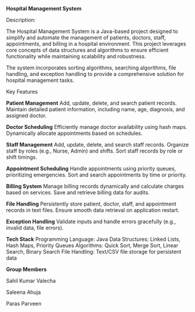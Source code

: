 **Hospital Management System**

Description:

The Hospital Management System is a Java-based project designed to simplify and automate the management of patients, doctors, staff, appointments, and billing in a hospital environment. This project leverages core concepts of data structures and algorithms to ensure efficient functionality while maintaining scalability and robustness.

The system incorporates sorting algorithms, searching algorithms, file handling, and exception handling to provide a comprehensive solution for hospital management tasks.

Key Features

**Patient Management**
Add, update, delete, and search patient records.
Maintain detailed patient information, including name, age, diagnosis, and assigned doctor.

**Doctor Scheduling**
Efficiently manage doctor availability using hash maps.
Dynamically allocate appointments based on schedules.

**Staff Management**
Add, update, delete, and search staff records.
Organize staff by roles (e.g., Nurse, Admin) and shifts.
Sort staff records by role or shift timings.

**Appointment Scheduling**
Handle appointments using priority queues, prioritizing emergencies.
Sort and search appointments by time or priority.

**Billing System**
Manage billing records dynamically and calculate charges based on services.
Save and retrieve billing data for audits.

**File Handling**
Persistently store patient, doctor, staff, and appointment records in text files.
Ensure smooth data retrieval on application restart.

**Exception Handling**
Validate inputs and handle errors gracefully (e.g., invalid data, file errors).

**Tech Stack**
Programming Language: Java
Data Structures: Linked Lists, Hash Maps, Priority Queues
Algorithms: Quick Sort, Merge Sort, Linear Search, Binary Search
File Handling: Text/CSV file storage for persistent data

**Group Members**

Sahil Kumar Valecha

Saleena Ahuja

Paras Parveen
